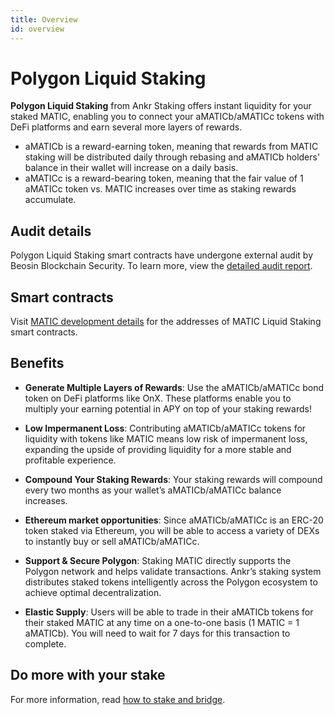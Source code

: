 ```yaml
---
title: Overview
id: overview
---
```


# Polygon Liquid Staking

**Polygon Liquid Staking** from Ankr Staking offers instant liquidity for your staked MATIC, enabling you to connect your aMATICb/aMATICc tokens with DeFi platforms and earn several more layers of rewards.

* aMATICb is a reward-earning token, meaning that rewards from MATIC staking will be distributed daily through rebasing and aMATICb holders' balance in their wallet will increase on a daily basis.
* aMATICc is a reward-bearing token, meaning that the fair value of 1 aMATICc token vs. MATIC increases over time as staking rewards accumulate. 

## Audit details
Polygon Liquid Staking smart contracts have undergone external audit by Beosin Blockchain Security. To learn more, view the [detailed audit report](https://assets.ankr.com/staking/smart_contract_security_audit_matic.pdf).

## Smart contracts

Visit [MATIC development details](/staking/liquid-staking/matic/staking-mechanics#smart-contracts) for the addresses of MATIC Liquid Staking smart contracts. 

## Benefits

* **Generate Multiple Layers of Rewards**: Use the aMATICb/aMATICc bond token on DeFi platforms like OnX. These platforms enable you to multiply your earning potential in APY on top of your staking rewards!

* **Low Impermanent Loss**: Contributing aMATICb/aMATICc tokens for liquidity with tokens like MATIC means low risk of impermanent loss, expanding the upside of providing liquidity for a more stable and profitable experience.

* **Compound Your Staking Rewards**: Your staking rewards will compound every two months as your wallet’s aMATICb/aMATICc balance increases.

* **Ethereum market opportunities**: Since aMATICb/aMATICc is an ERC-20 token staked via Ethereum, you will be able to access a variety of DEXs to instantly buy or sell aMATICb/aMATICc.

* **Support & Secure Polygon**: Staking MATIC directly supports the Polygon network and helps validate transactions. Ankr’s staking system distributes staked tokens intelligently across the Polygon ecosystem to achieve optimal decentralization.

* **Elastic Supply**: Users will be able to trade in their aMATICb tokens for their staked MATIC at any time on a one-to-one basis (1 MATIC = 1 aMATICb). You will need to wait for 7 days for this transaction to complete.

## Do more with your stake

For more information, read [how to stake and bridge](https://medium.com/ankr-network/how-to-get-matic-liquid-staking-on-polygon-network-bcda9ef501a).